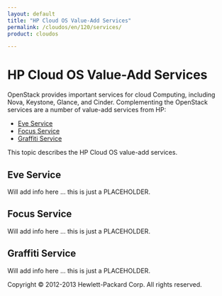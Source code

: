 ```yaml
---
layout: default
title: "HP Cloud OS Value-Add Services"
permalink: /cloudos/en/120/services/
product: cloudos

---
```


# HP Cloud OS Value-Add Services

OpenStack provides important services for cloud Computing, including Nova, Keystone, Glance, and Cinder.  Complementing the OpenStack services are a number of value-add 
services from HP:

* [Eve Service](#eve-service)
* [Focus Service](#focus-service)
* [Graffiti Service](#graffiti-service)

This topic describes the HP Cloud OS value-add services.

## Eve Service

Will add info here ... this is just a PLACEHOLDER.  

## Focus Service

Will add info here ... this is just a PLACEHOLDER. 

## Graffiti Service

Will add info here ... this is just a PLACEHOLDER. 

Copyright &copy; 2012-2013 Hewlett-Packard Corp. All rights reserved.


